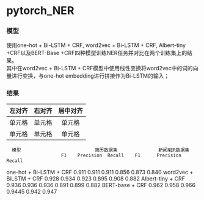 # pytorch_NER
### 模型
使用one-hot + Bi-LSTM + CRF, word2vec + Bi-LSTM + CRF, Albert-tiny +CRF以及BERT-Base +CRF四种模型训练NER任务并对比在两个训练集上的结果。  
其中在word2vec + Bi-LSTM + CRF模型中使用线性变换将word2vec中的词的向量进行变换，与one-hot embedding进行拼接作为Bi-LSTM的输入；
### 结果
| 左对齐 | 右对齐 | 居中对齐 |
| :-----: | :----: | :----: |
| 单元格 | 单元格 | 单元格 |
| 单元格 | 单元格 | 单元格 |
      模型	                       简历数据集	           新闻NER数据集	
                        F1	  Precision	 Recall	   F1	   Precision	Recall
one-hot + Bi-LSTM + CRF	0.911	 0.911	     0.911	0.856	  0.873	   0.840
word2vec + BiLSTM + CRF	0.928	 0.934	     0.923	0.895	  0.908	   0.882
Albert-tiny + CRF	      0.936	 0.936	     0.936	0.891	  0.899	   0.882
BERT-base + CRF	        0.962	 0.958       0.966	0.9445	0.942	   0.947

